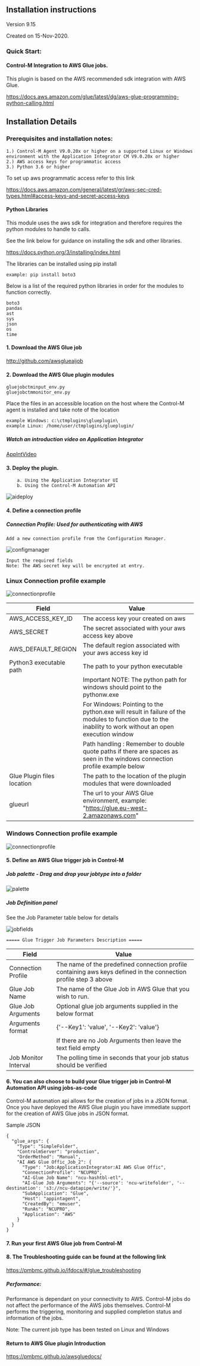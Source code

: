 ## Installation instructions 
Version 9.15

Created on 15-Nov-2020.
 
### Quick Start:
#### Control-M Integration to AWS Glue jobs.

This plugin is based on the AWS recommended sdk integration with AWS Glue.

https://docs.aws.amazon.com/glue/latest/dg/aws-glue-programming-python-calling.html
 
## Installation Details
### Prerequisites and installation notes:

    1.) Control-M Agent V9.0.20x or higher on a supported Linux or Windows environment with the Application Integrator CM V9.0.20x or higher
    2.) AWS access keys for programmatic access
    3.) Python 3.6 or higher

To set up aws programmatic access refer to this link

https://docs.aws.amazon.com/general/latest/gr/aws-sec-cred-types.html#access-keys-and-secret-access-keys

#### Python Libraries

This module uses the aws sdk for integration and therefore requires the python modules to handle to calls.

See the link below for guidance on installing the sdk and other libraries.

https://docs.python.org/3/installing/index.html

The libraries can be installed using pip install

    example: pip install boto3

Below is a list of the required python libraries in order for the modules to function correctly.

    boto3
    pandas
    ast
    sys
    json
    os
    time
 
#### 1. Download the AWS Glue job 
http://github.com/awsglueaijob

#### 2. Download the AWS Glue plugin modules

    gluejobctminput_env.py
    gluejobctmmonitor_env.py
    
Place the files in an accessible location on the host where the Control-M agent is installed and take note of the location

    example Windows: c:\ctmplugins\glueplugin\ 
    example Linux: /home/user/ctmplugins/glueplugin/

##### Watch an introduction video on Application Integrator
[AppIntVideo](https://youtu.be/7CshwZYMPWw)

#### 3. Deploy the plugin.
        a. Using the Application Integrator UI
        b. Using the Control-M Automation API  
    
         
![aideploy](./images/gluedeployscrn.png)
        
           
#### 4. Define a connection profile

##### Connection Profile: Used for authenticating with AWS
    Add a new connection profile from the Configuration Manager.

![configmanager](./images/gluconnprofstart.png)

    Input the required fields
    Note: The AWS secret key will be encrypted at entry.

### Linux Connection profile example

![connectionprofile](./images/gluconnprofdetails.png)

| Field | Value |
| --- | --- |
| AWS_ACCESS_KEY_ID | The access key your created on aws
| AWS_SECRET | The secret associated with your aws access key above |
| AWS_DEFAULT_REGION | The default region associated with your aws access key id |
| Python3 executable path | The path to your python executable |
|| Important NOTE: The python path for windows should point to the pythonw.exe|
|| For Windows: Pointing to the python.exe will result in failure of the modules to function due to the inability to work without an open execution window|
||Path handling : Remember to double quote paths if there are spaces as seen in the windows connection profile example below|
|Glue Plugin files location | The path to the location of the plugin modules that were downloaded|
|glueurl| The url to your AWS Glue environment, example: "https://glue.eu-west-2.amazonaws.com"|

### Windows Connection profile example

![connectionprofile](./images/gluconnwinprofdetails.png)

#### 5. Define an AWS Glue trigger job in Control-M

##### Job palette - Drag and drop your jobtype into a folder

![palette](./images/glupalette.png)

##### Job Definition panel
 See the Job Parameter table below for details
 
![jobfields](./images/glujobdetails.png)
    
    ===== Glue Trigger Job Parameters Description =====

| Field | Value |
| --- | --- |
| Connection Profile | The name of the predefined connection profile containing aws keys defined in the connection profile step 3 above
| Glue Job Name | The name of the Glue Job in AWS Glue that you wish to run. |
| Glue Job Arguments | Optional glue job arguments supplied in the below format |
| Arguments format | {'--Key1': 'value', '--Key2': 'value'} |
| |If there are no Job Arguments then leave the text field empty|
| Job Monitor Interval | The polling time in seconds that your job status should be verified

#### 6. You can also choose to build your Glue trigger job in Control-M Automation API using jobs-as-code

Control-M automation api allows for the creation of jobs in a JSON format.
Once you have deployed the AWS Glue plugin you have immediate support for the creation of AWS Glue jobs
in JSON format.

Sample JSON

```
{
  "glue_args": {
    "Type": "SimpleFolder",
    "ControlmServer": "production",
    "OrderMethod": "Manual",
    "AI AWS Glue Offic_Job_2": {
      "Type": "Job:ApplicationIntegrator:AI AWS Glue Offic",
      "ConnectionProfile": "NCUPRO",
      "AI-Glue Job Name": "ncu-hashtbl-etl",
      "AI-Glue Job Arguments": "{'--source': 'ncu-writefolder', '--destination': 's3://ncu-datapipe/write/'}",
      "SubApplication": "Glue",
      "Host": "appintagent",
      "CreatedBy": "emuser",
      "RunAs": "NCUPRO",
      "Application": "AWS"
    }
  }
}
``` 
    
#### 7. Run your first AWS Glue job from Control-M


#### 8. The Troubleshooting guide can be found at the following link
https://pmbmc.github.io/ifdocs/#/glue_troubleshooting

##### Performance:
Performance is dependant on your connectivity to AWS. Control-M jobs do not affect the performance of the AWS jobs
themselves. Control-M performs the triggering, monitoring and supplied completion status and information of the jobs.

Note:
    The current job type has been tested on Linux and Windows
 
 #### Return to AWS Glue plugin Introduction

https://pmbmc.github.io/awsgluedocs/

